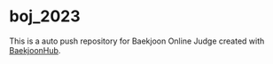 # boj_2023

This is a auto push repository for Baekjoon Online Judge created with [BaekjoonHub](https://github.com/BaekjoonHub/BaekjoonHub).
